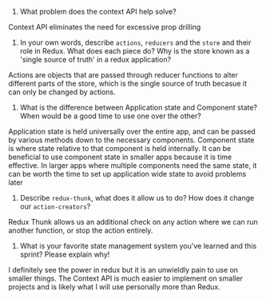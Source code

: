 1. What problem does the context API help solve?

Context API eliminates the need for excessive prop drilling

1. In your own words, describe `actions`, `reducers` and the `store` and their role in Redux. What does each piece do? Why is the store known as a 'single source of truth' in a redux application?

Actions are objects that are passed through reducer functions to alter different parts of the store, which is the single source of truth becasue it can only be changed by actions.

1. What is the difference between Application state and Component state? When would be a good time to use one over the other?

Application state is held universally over the entire app, and can be passed by various methods down to the necessary components. Component state is where state relative to that component is held internally. It can be beneficial to use component state in smaller apps because it is time effective. In larger apps where multiple components need the same state, it can be worth the time to set up application wide state to avoid problems later

1. Describe `redux-thunk`, what does it allow us to do? How does it change our `action-creators`?

Redux Thunk allows us an additional check on any action where we can run another function, or stop the action entirely.

1. What is your favorite state management system you've learned and this sprint? Please explain why!

I definitely see the power in redux but it is an unwieldly pain to use on smaller things. The Context API is much easier to implement on smaller projects and is likely what I will use personally more than Redux.

